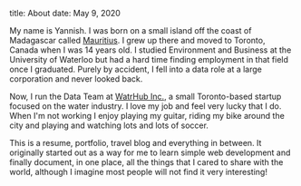 title: About
date: May 9, 2020

My name is Yannish. I was born on a small island off the coast of Madagascar called [Mauritius](https://goo.gl/maps/h5rui7YoU5qwYoe46). 
I grew up there and moved to Toronto, Canada when I was 14 years old. I studied Environment and Business at the 
University of Waterloo but had a hard time finding employment in that field once I graduated. Purely by accident, I fell 
into a data role at a large corporation and never looked back. <br>

Now, I run the Data Team at [WatrHub Inc.](https://www.watrhub.com), a small Toronto-based startup focused on the 
water industry. I love my job and feel very lucky that I do. When I'm not working I enjoy playing my guitar, riding my 
bike around the city and playing and watching lots and lots of soccer. <br>

This is a resume, portfolio, travel blog and everything in between. It originally started out as a way for me to learn
simple web development and finally document, in one place, all the things that I cared to share with the world, although I
imagine most people will not find it very interesting!